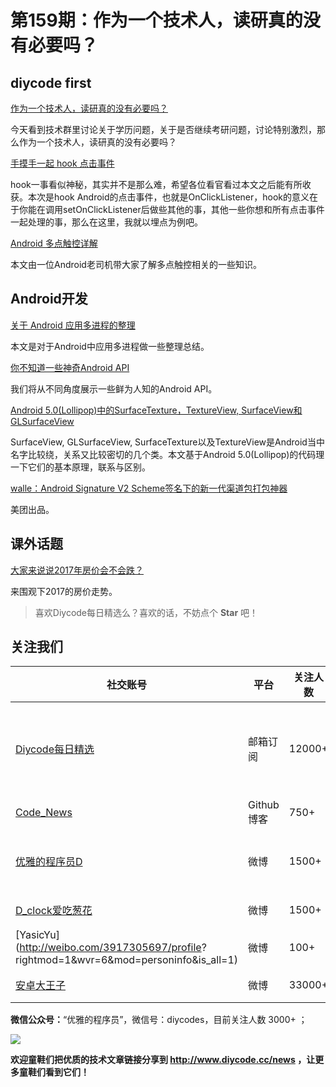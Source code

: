 # 第159期：作为一个技术人，读研真的没有必要吗？


## diycode first 

[作为一个技术人，读研真的没有必要吗？](https://www.diycode.cc/topics/569)

今天看到技术群里讨论关于学历问题，关于是否继续考研问题，讨论特别激烈，那么作为一个技术人，读研真的没有必要吗？

[手摸手一起 hook 点击事件](https://www.diycode.cc/topics/568)

hook一事看似神秘，其实并不是那么难，希望各位看官看过本文之后能有所收获。本次是hook Android的点击事件，也就是OnClickListener，hook的意义在于你能在调用setOnClickListener后做些其他的事，其他一些你想和所有点击事件一起处理的事，那么在这里，我就以埋点为例吧。

[Android 多点触控详解](https://www.diycode.cc/topics/567)

本文由一位Android老司机带大家了解多点触控相关的一些知识。

## Android开发

[关于 Android 应用多进程的整理](http://droidyue.com/blog/2017/01/15/android-multiple-processes-summary/)

本文是对于Android中应用多进程做一些整理总结。

[你不知道一些神奇Android API](http://www.jianshu.com/p/4d21341f94ee)

我们将从不同角度展示一些鲜为人知的Android API。

[Android 5.0(Lollipop)中的SurfaceTexture，TextureView, SurfaceView和GLSurfaceView](http://blog.csdn.net/jinzhuojun/article/details/44062175)

SurfaceView, GLSurfaceView, SurfaceTexture以及TextureView是Android当中名字比较绕，关系又比较密切的几个类。本文基于Android 5.0(Lollipop)的代码理一下它们的基本原理，联系与区别。

[walle：Android Signature V2 Scheme签名下的新一代渠道包打包神器](https://github.com/Meituan-Dianping/walle)

美团出品。

## 课外话题

[大家来说说2017年房价会不会跌？](https://www.zhihu.com/question/54346645)

来围观下2017的房价走势。

> 喜欢Diycode每日精选么？喜欢的话，不妨点个 **Star** 吧！

## 关注我们

| 社交账号  |  平台  | 关注人数 | 说明 |
| -------- | -------- | -------- | -------- |
| [Diycode每日精选](http://list.qq.com/cgi-bin/qf_invite?id=d469993d2c888e971c0fbb2309c4d84256968386b126b967)|   邮箱订阅  | 12000+ | 每日分享一次Android、iOS、Swfit技术干货  |
| [Code_News](https://github.com/DiyCodes/code_news) |    Github博客  |750+ | 每日邮件推送列表  |
| [优雅的程序员D](http://weibo.com/u/5891258264) |   微博  | 1500+ | 官方微博，每日分享开源信息  |
| [D_clock爱吃葱花](http://weibo.com/u/2480694892)  |   微博  | 1500+ | 日报发起人  |
|[YasicYu](http://weibo.com/3917305697/profile? rightmod=1&wvr=6&mod=personinfo&is_all=1)  |   微博  | 100+ | 日报发起人  |
|[安卓大王子](http://weibo.com/apkbus/)   |   微博  | 33000+ | 日报发起人  |

**微信公众号：**“优雅的程序员”，微信号：diycodes，目前关注人数 3000+ ；

![](http://upload-images.jianshu.io/upload_images/1846413-b42abfa70f909099.jpg?imageMogr2/auto-orient/strip%7CimageView2/2/w/1240)

**欢迎童鞋们把优质的技术文章链接分享到 http://www.diycode.cc/news ，让更多童鞋们看到它们！**
